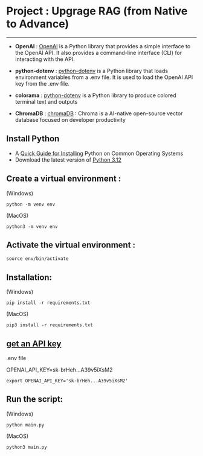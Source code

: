 # Project : Upgrage RAG (from Native to Advance)

---

- **OpenAI** : [OpenAI](https://python.langchain.com/docs/integrations/platforms/openai) is a Python library that provides a simple interface to the OpenAI API. It also provides a command-line interface (CLI) for interacting with the API.

- **python-dotenv** : [python-dotenv](https://pypi.org/project/python-dotenv/) is a Python library that loads environment variables from a .env file. It is used to load the OpenAI API key from the .env file.

- **colorama** : [python-dotenv](https://pypi.org/project/colorama/) is a Python library to produce colored terminal text and outputs

- **ChromaDB** : [chromaDB](https://python.langchain.com/v0.2/docs/integrations/vectorstores/chroma/) : Chroma is a AI-native open-source vector database focused on developer productivity


## **Install Python** 

- A [Quick Guide for Installing](https://github.com/PackeTsar/Install-Python/blob/master/README.md#install-python-) Python on Common Operating Systems
- Download the latest version of [Python 3.12](https://www.python.org/downloads/)

## Create a virtual environment :

(Windows)
```
python -m venv env
```

(MacOS)
```
python3 -m venv env
```

## Activate the virtual environment :

```
source env/bin/activate
```

## Installation:
(Windows)
```
pip install -r requirements.txt
```

(MacOS)

```
pip3 install -r requirements.txt
```

## [get an API key](https://platform.openai.com/account/api-keys)

.env file

OPENAI_API_KEY=sk-brHeh...A39v5iXsM2

`export OPENAI_API_KEY='sk-brHeh...A39v5iXsM2'`


## Run the script:

(Windows)
```
python main.py
```

(MacOS)
```
python3 main.py
```
